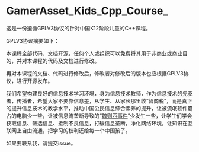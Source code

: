 # GamerAsset_Kids_Cpp_Course_

这是一份遵循GPLV3协议的针对中国K12阶段儿童的C++课程。

GPLV3协议摘要如下：

本课程全部代码、文档开源，任何个人或组织可以免费将其用于非商业或商业目的，并对本课程的代码及文档进行修改。

再对本课程的文档、代码进行修改后，修改者对修改后的版本也应根据GPLV3协议，进行开源发布。

我们希望构建良好的信息技术学习环境，身为信息技术教师，作为信息技术的先驱者，传播者，希望大家不要靠信息差，从学生、从家长那里收“智商税”，而是真正的提升信息技术的教学水平，推动中国公民信息综合素养的提升，让被流氓软件霸占的电脑少一些，让被信息流垄断导致的“[魏则西事件](https://baike.sogou.com/v143493707.htm)”少发生一些，让学生们学会获取信息、筛选信息、抵制不良信息，打破信息垄断，净化网络环境，让知识在互联网上自由流通，把学习的权利还给每一个中国孩子。

如果要联系我，请提交issue。